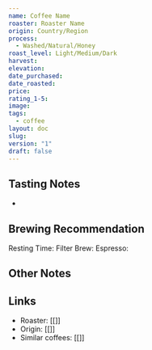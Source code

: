 ```yaml
---
name: Coffee Name
roaster: Roaster Name
origin: Country/Region
process:
  - Washed/Natural/Honey
roast_level: Light/Medium/Dark
harvest: 
elevation: 
date_purchased: 
date_roasted: 
price: 
rating_1-5: 
image: 
tags:
  - coffee
layout: doc
slug: 
version: "1"
draft: false
---
```

## Tasting Notes
- 

## Brewing Recommendation
Resting Time: 
Filter Brew: 
Espresso: 

## Other Notes


## Links
- Roaster: [[]]
- Origin: [[]]
- Similar coffees: [[]]